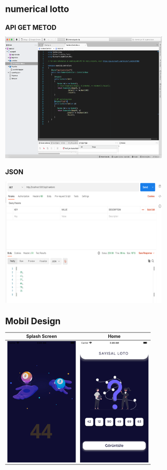 # numerical lotto


API GET METOD 
------------ 
<img src="https://github.com/harunayyildiz/numerical_lotto/blob/master/assets/screenshot/services_get_metod.png" alt="Splash" width="700" height="391">

JSON
------------ 
<img src="https://github.com/harunayyildiz/numerical_lotto/blob/master/assets/screenshot/json.png" alt="Splash" width="700" height="391">


# Mobil Design

Splash Screen | Home
------------ | -------------
<img src="https://github.com/harunayyildiz/numerical_lotto/blob/master/assets/screenshot/splash.png" alt="Splash" width="220" height="391"> | <img src="https://github.com/harunayyildiz/numerical_lotto/blob/master/assets/screenshot/homePage.png" alt="Home" width="220" height="391">
